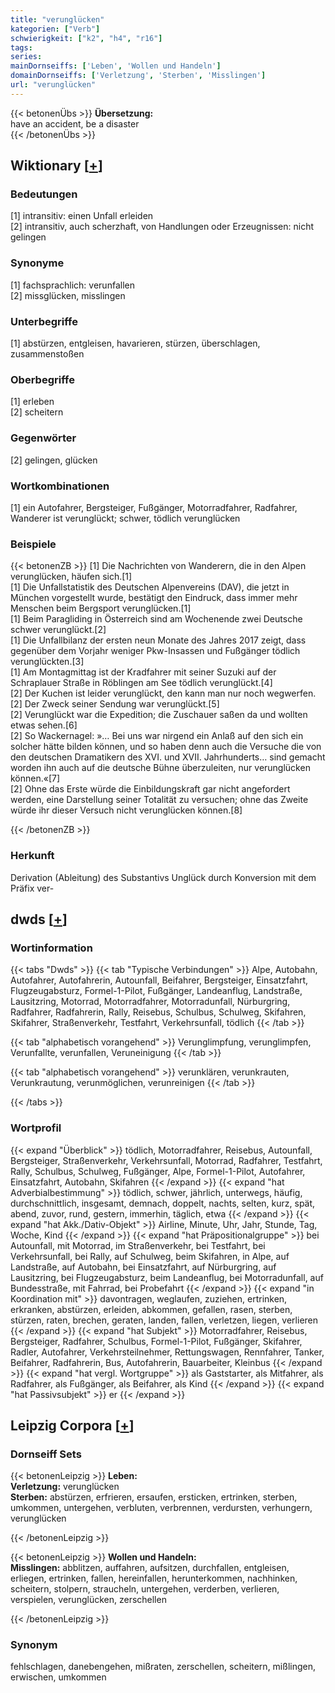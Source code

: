 ```yaml
---
title: "verunglücken"
kategorien: ["Verb"]
schwierigkeit: ["k2", "h4", "r16"]
tags:
series:
mainDornseiffs: ['Leben', 'Wollen und Handeln']
domainDornseiffs: ['Verletzung', 'Sterben', 'Misslingen']
url: "verunglücken"
---
```


{{< betonenÜbs >}}
**Übersetzung:**  
have an accident, be a disaster  
{{< /betonenÜbs >}}

## Wiktionary [[+](https://de.wiktionary.org/wiki/verunglücken)]

### Bedeutungen
[1] intransitiv: einen Unfall erleiden  
[2] intransitiv, auch scherzhaft, von Handlungen oder Erzeugnissen: nicht gelingen  

### Synonyme
[1] fachsprachlich: verunfallen  
[2] missglücken, misslingen  

### Unterbegriffe
[1] abstürzen, entgleisen, havarieren, stürzen, überschlagen, zusammenstoßen  

### Oberbegriffe
[1] erleben  
[2] scheitern  

### Gegenwörter
[2] gelingen, glücken  

### Wortkombinationen
[1] ein Autofahrer, Bergsteiger, Fußgänger, Motorradfahrer, Radfahrer, Wanderer ist verunglückt; schwer, tödlich verunglücken  

### Beispiele
{{< betonenZB >}}
[1] Die Nachrichten von Wanderern, die in den Alpen verunglücken, häufen sich.[1]  
[1] Die Unfallstatistik des Deutschen Alpenvereins (DAV), die jetzt in München vorgestellt wurde, bestätigt den Eindruck, dass immer mehr Menschen beim Bergsport verunglücken.[1]  
[1] Beim Paragliding in Österreich sind am Wochenende zwei Deutsche schwer verunglückt.[2]  
[1] Die Unfallbilanz der ersten neun Monate des Jahres 2017 zeigt, dass gegenüber dem Vorjahr weniger Pkw-Insassen und Fußgänger tödlich verunglückten.[3]  
[1] Am Montagmittag ist der Kradfahrer mit seiner Suzuki auf der Schraplauer Straße in Röblingen am See tödlich verunglückt.[4]  
[2] Der Kuchen ist leider verunglückt, den kann man nur noch wegwerfen.  
[2] Der Zweck seiner Sendung war verunglückt.[5]  
[2] Verunglückt war die Expedition; die Zuschauer saßen da und wollten etwas sehen.[6]  
[2] So Wackernagel: »… Bei uns war nirgend ein Anlaß auf den sich ein solcher hätte bilden können, und so haben denn auch die Versuche die von den deutschen Dramatikern des XVI. und XVII. Jahrhunderts… sind gemacht worden ihn auch auf die deutsche Bühne überzuleiten, nur verunglücken können.«[7]  
[2] Ohne das Erste würde die Einbildungskraft gar nicht angefordert werden, eine Darstellung seiner Totalität zu versuchen; ohne das Zweite würde ihr dieser Versuch nicht verunglücken können.[8]  

{{< /betonenZB >}}
### Herkunft
Derivation (Ableitung) des Substantivs Unglück durch Konversion mit dem Präfix ver-  



## dwds [[+](https://www.dwds.de/wb/verunglücken)]

### Wortinformation
{{< tabs "Dwds" >}}
{{< tab "Typische Verbindungen" >}}
Alpe, Autobahn, Autofahrer, Autofahrerin, Autounfall, Beifahrer, Bergsteiger, Einsatzfahrt, Flugzeugabsturz, Formel-1-Pilot, Fußgänger, Landeanflug, Landstraße, Lausitzring, Motorrad, Motorradfahrer, Motorradunfall, Nürburgring, Radfahrer, Radfahrerin, Rally, Reisebus, Schulbus, Schulweg, Skifahren, Skifahrer, Straßenverkehr, Testfahrt, Verkehrsunfall, tödlich
{{< /tab >}}

{{< tab "alphabetisch vorangehend" >}}
Verunglimpfung, verunglimpfen, Verunfallte, verunfallen, Veruneinigung
{{< /tab >}}

{{< tab "alphabetisch vorangehend" >}}
verunklären, verunkrauten, Verunkrautung, verunmöglichen, verunreinigen
{{< /tab >}}

{{< /tabs >}}

### Wortprofil
{{< expand "Überblick" >}} tödlich, Motorradfahrer, Reisebus, Autounfall, Bergsteiger, Straßenverkehr, Verkehrsunfall, Motorrad, Radfahrer, Testfahrt, Rally, Schulbus, Schulweg, Fußgänger, Alpe, Formel-1-Pilot, Autofahrer, Einsatzfahrt, Autobahn, Skifahren {{< /expand >}}
{{< expand "hat Adverbialbestimmung" >}} tödlich, schwer, jährlich, unterwegs, häufig, durchschnittlich, insgesamt, demnach, doppelt, nachts, selten, kurz, spät, abend, zuvor, rund, gestern, immerhin, täglich, etwa {{< /expand >}}
{{< expand "hat Akk./Dativ-Objekt" >}} Airline, Minute, Uhr, Jahr, Stunde, Tag, Woche, Kind {{< /expand >}}
{{< expand "hat Präpositionalgruppe" >}} bei Autounfall, mit Motorrad, im Straßenverkehr, bei Testfahrt, bei Verkehrsunfall, bei Rally, auf Schulweg, beim Skifahren, in Alpe, auf Landstraße, auf Autobahn, bei Einsatzfahrt, auf Nürburgring, auf Lausitzring, bei Flugzeugabsturz, beim Landeanflug, bei Motorradunfall, auf Bundesstraße, mit Fahrrad, bei Probefahrt {{< /expand >}}
{{< expand "in Koordination mit" >}} davontragen, weglaufen, zuziehen, ertrinken, erkranken, abstürzen, erleiden, abkommen, gefallen, rasen, sterben, stürzen, raten, brechen, geraten, landen, fallen, verletzen, liegen, verlieren {{< /expand >}}
{{< expand "hat Subjekt" >}} Motorradfahrer, Reisebus, Bergsteiger, Radfahrer, Schulbus, Formel-1-Pilot, Fußgänger, Skifahrer, Radler, Autofahrer, Verkehrsteilnehmer, Rettungswagen, Rennfahrer, Tanker, Beifahrer, Radfahrerin, Bus, Autofahrerin, Bauarbeiter, Kleinbus {{< /expand >}}
{{< expand "hat vergl. Wortgruppe" >}} als Gaststarter, als Mitfahrer, als Radfahrer, als Fußgänger, als Beifahrer, als Kind {{< /expand >}}
{{< expand "hat Passivsubjekt" >}} er {{< /expand >}}

## Leipzig Corpora [[+](https://corpora.uni-leipzig.de/en/res?word=verunglücken&corpusId=deu_newscrawl-public_2018)]

### Dornseiff Sets
{{< betonenLeipzig >}}
**Leben:**  
**Verletzung:** verunglücken  
**Sterben:** abstürzen, erfrieren, ersaufen, ersticken, ertrinken, sterben, umkommen, untergehen, verbluten, verbrennen, verdursten, verhungern, verunglücken  

{{< /betonenLeipzig >}}


{{< betonenLeipzig >}}
**Wollen und Handeln:**  
**Misslingen:** abblitzen, auffahren, aufsitzen, durchfallen, entgleisen, erliegen, ertrinken, fallen, hereinfallen, herunterkommen, nachhinken, scheitern, stolpern, straucheln, untergehen, verderben, verlieren, verspielen, verunglücken, zerschellen  

{{< /betonenLeipzig >}}

### Synonym
fehlschlagen, danebengehen, mißraten, zerschellen, scheitern, mißlingen, erwischen, umkommen

